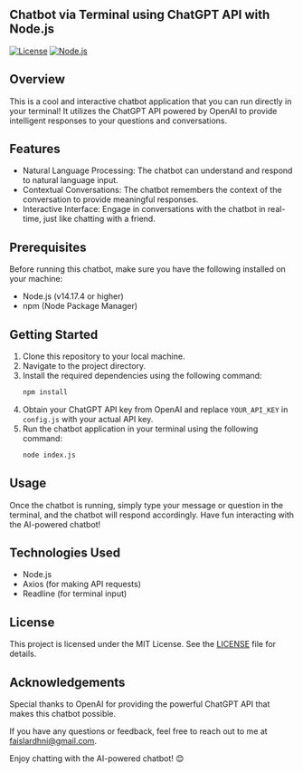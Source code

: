 ## Chatbot via Terminal using ChatGPT API with Node.js

[![License](https://img.shields.io/badge/license-MIT-blue.svg)](https://opensource.org/licenses/MIT)
[![Node.js](https://img.shields.io/badge/Node.js-v14.17.4-green.svg)](https://nodejs.org/)


## Overview
This is a cool and interactive chatbot application that you can run directly in your terminal! It utilizes the ChatGPT API powered by OpenAI to provide intelligent responses to your questions and conversations.

## Features
- Natural Language Processing: The chatbot can understand and respond to natural language input.
- Contextual Conversations: The chatbot remembers the context of the conversation to provide meaningful responses.
- Interactive Interface: Engage in conversations with the chatbot in real-time, just like chatting with a friend.

## Prerequisites
Before running this chatbot, make sure you have the following installed on your machine:
- Node.js (v14.17.4 or higher)
- npm (Node Package Manager)

## Getting Started
1. Clone this repository to your local machine.
2. Navigate to the project directory.
3. Install the required dependencies using the following command:
   ```bash
   npm install
   ```
4. Obtain your ChatGPT API key from OpenAI and replace `YOUR_API_KEY` in `config.js` with your actual API key.
5. Run the chatbot application in your terminal using the following command:
   ```bash
   node index.js
   ```

## Usage
Once the chatbot is running, simply type your message or question in the terminal, and the chatbot will respond accordingly. Have fun interacting with the AI-powered chatbot!

## Technologies Used
- Node.js
- Axios (for making API requests)
- Readline (for terminal input)

## License
This project is licensed under the MIT License. See the [LICENSE](https://github.com/FaisalArdhani/chatbotjs/blob/main/LICENSE) file for details.

## Acknowledgements
Special thanks to OpenAI for providing the powerful ChatGPT API that makes this chatbot possible.

If you have any questions or feedback, feel free to reach out to me at faislardhni@gmail.com.

Enjoy chatting with the AI-powered chatbot! 😊
